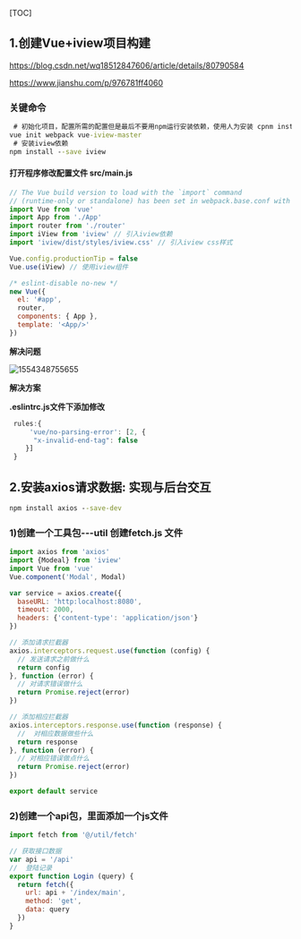 [TOC]
## 1.创建Vue+iview项目构建

https://blog.csdn.net/wq18512847606/article/details/80790584

https://www.jianshu.com/p/976781ff4060

### 关键命令

```cmd
 # 初始化项目，配置所需的配置但是最后不要用npm运行安装依赖，使用人为安装 cpnm install
vue init webpack vue-iview-master 
 # 安装iview依赖 
npm install --save iview
```

#### 打开程序修改配置文件 src/main.js

```js
// The Vue build version to load with the `import` command
// (runtime-only or standalone) has been set in webpack.base.conf with an alias.
import Vue from 'vue'
import App from './App'
import router from './router'
import iView from 'iview' // 引入iview依赖
import 'iview/dist/styles/iview.css' // 引入iview css样式

Vue.config.productionTip = false
Vue.use(iView) // 使用iview组件 

/* eslint-disable no-new */
new Vue({
  el: '#app',
  router,
  components: { App },
  template: '<App/>'
})
```

**解决问题**

![1554348755655](C:\Users\Administrator\AppData\Roaming\Typora\typora-user-images\1554348755655.png)

**解决方案**

**.eslintrc.js文件下添加修改**

```js
 rules:{
     'vue/no-parsing-error': [2, {
      "x-invalid-end-tag": false
    }]
 }
```

## 2.安装axios请求数据: 实现与后台交互

```cmd
npm install axios --save-dev
```

### 1)创建一个工具包---util  创建fetch.js 文件

```js
import axios from 'axios'
import {Modeal} from 'iview'
import Vue from 'vue'
Vue.component('Modal', Modal)

var service = axios.create({
  baseURL: 'http:localhost:8080',
  timeout: 2000,
  headers: {'content-type': 'application/json'}
})

// 添加请求拦截器
axios.interceptors.request.use(function (config) {
  // 发送请求之前做什么
  return config
}, function (error) {
  // 对请求错误做什么
  return Promise.reject(error)
})

// 添加相应拦截器
axios.interceptors.response.use(function (response) {
  //  对相应数据做些什么
  return response
}, function (error) {
  // 对相应错误做点什么
  return Promise.reject(error)
})

export default service
```

### 2)创建一个api包，里面添加一个js文件

```js
import fetch from '@/util/fetch'

// 获取接口数据
var api = '/api'
//  登陆记录
export function Login (query) {
  return fetch({
    url: api + '/index/main',
    method: 'get',
    data: query
  })
}
```

